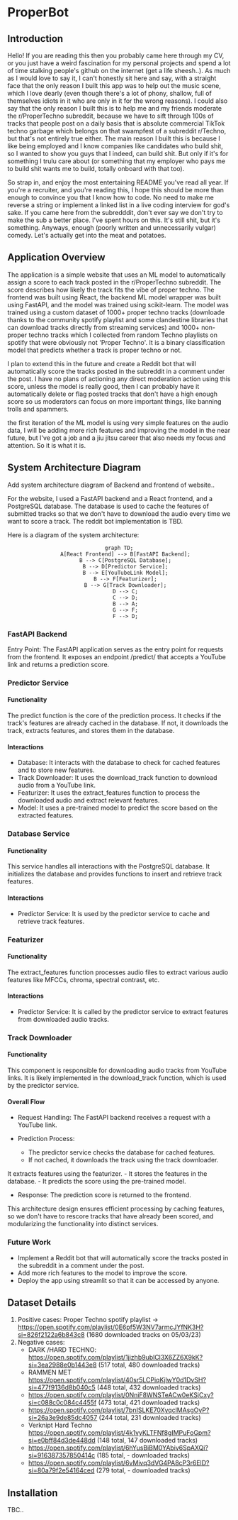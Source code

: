 # ProperBot

## Introduction

Hello! If you are reading this then you probably came here through my CV, or you just have a weird fascination for my personal projects and spend a lot of time stalking people's github on the internet (get a life sheesh..). As much as I would love to say it, I can't honestly sit here and say, with a straight face that the only reason I built this app was to help out the music scene, which I love dearly (even though there's a lot of phony, shallow, full of themselves idiots in it who are only in it for the wrong reasons). I could also say that the only reason I built this is to help me and my friends moderate the r/ProperTechno subreddit, because we have to sift through 100s of tracks that people post on a daily basis that is absolute commercial TikTok techno garbage which belongs on that swampfest of a subreddit r/Techno, but that's not entirely true either. 
The main reason I built this is because I like being employed and I know companies like candidates who build shit, so I wanted to show you guys that I indeed, can build shit. But only if it's for something I trulu care about (or something that my employer who pays me to build shit wants me to build, totally onboard with that too).

So strap in, and enjoy the most entertaining README you've read all year. If you're a recruiter, and you're reading this, I hope this should be more than enough to convince you that I know how to code. No need to make me reverse a string or implement a linked list in a live coding interview for god's sake. If you came here from the subredddit, don't ever say we don't try to make the sub a better place. I've spent hours on this. It's still shit, but it's something. Anyways, enough (poorly written and unnecessarily vulgar) comedy. Let's actually get into the meat and potatoes.

## Application Overview

The application is a simple website that uses an ML model to automatically assign a score to each track posted in the r/ProperTechno subreddit. The score describes how likely the track fits the vibe of proper techno. The frontend was built using React, the backend ML model wrapper was built using FastAPI, and the model was trained using scikit-learn. The model was trained using a custom dataset of 1000+ proper techno tracks (downloade thanks to the community spotify playlist and some clandestine libraries that can download tracks directly from streaming services) and 1000+ non-proper techno tracks which I collected from random Techno playlists on spotify that were obviously not 'Proper Techno'. It is a binary classification model that predicts whether a track is proper techno or not.

I plan to extend this in the future and create a Reddit bot that will automatically score the tracks posted in the subreddit in a comment under the post. I have no plans of actioning any direct moderation action using this score, unless the model is really good, then I can probably have it automatically delete or flag posted tracks that don't have a high enough score so us moderators can focus on more important things, like banning trolls and spammers. 

the first iteration of the ML model is using very simple features on the audio data, I will be adding more rich features and improving the model in the near future, but I've got a job and a jiu jitsu career that also needs my focus and attention. So it is what it is. 

## System Architecture Diagram
Add system architecture diagram of Backend and frontend of website..

For the website, I used a FastAPI backend and a React frontend, and a PostgreSQL database. The database is used to cache the features of submitted tracks so that we don't have to download the audio every time we want to score a track. The reddit bot implementation is TBD.

Here is a diagram of the system architecture:

<div align="center">

```mermaid
graph TD;
    A[React Frontend] --> B[FastAPI Backend];
    B --> C[PostgreSQL Database];
    B --> D[Predictor Service];
    B --> E[YouTubeLink Model];
    B --> F[Featurizer];
    B --> G[Track Downloader];
    D --> C;
    C --> D;
    B --> A;
    G --> F;
    F --> D;
```

</div>

### FastAPI Backend
Entry Point: The FastAPI application serves as the entry point for requests from the frontend. It exposes an endpoint /predict/ that accepts a YouTube link and returns a prediction score.

### Predictor Service

#### Functionality
The predict function is the core of the prediction process. It checks if the track's features are already cached in the database. If not, it downloads the track, extracts features, and stores them in the database.

#### Interactions
- Database: It interacts with the database to check for cached features and to store new features.
- Track Downloader: It uses the download_track function to download audio from a YouTube link.
- Featurizer: It uses the extract_features function to process the downloaded audio and extract relevant features.
- Model: It uses a pre-trained model to predict the score based on the extracted features.

### Database Service

#### Functionality
This service handles all interactions with the PostgreSQL database. It initializes the database and provides functions to insert and retrieve track features.

#### Interactions
- Predictor Service: It is used by the predictor service to cache and retrieve track features.


### Featurizer

#### Functionality
The extract_features function processes audio files to extract various audio features like MFCCs, chroma, spectral contrast, etc.

#### Interactions
- Predictor Service: It is called by the predictor service to extract features from downloaded audio tracks.


### Track Downloader
#### Functionality
This component is responsible for downloading audio tracks from YouTube links. It is likely implemented in the download_track function, which is used by the predictor service.


#### Overall Flow
- Request Handling: The FastAPI backend receives a request with a YouTube link.

- Prediction Process:
    - The predictor service checks the database for cached features.
    - If not cached, it downloads the track using the track downloader.

It extracts features using the featurizer.
    - It stores the features in the database.
    - It predicts the score using the pre-trained model.

- Response: The prediction score is returned to the frontend.

This architecture design ensures efficient processing by caching features, so we don't have to rescore tracks that have already been scored, and modularizing the functionality into distinct services.

### Future Work
- Implement a Reddit bot that will automatically score the tracks posted in the subreddit in a comment under the post.
- Add more rich features to the model to improve the score.
- Deploy the app using streamlit so that it can be accessed by anyone.


## Dataset Details

1. Positive cases: Proper Techno spotify playlist -> https://open.spotify.com/playlist/0E6pf5W3NV7armcJYfNK3H?si=826f2122a6b843c8 (1680 downloaded tracks on 05/03/23)
2. Negative cases: 
    - DARK /HARD TECHNO: https://open.spotify.com/playlist/1jjzhb9ublCl3X6ZZ6X9kK?si=3ea2988e0b1443e8 (517 total, 480 downloaded tracks)
    - RAMMEN MET https://open.spotify.com/playlist/40sr5LCPiqKjlwY0d1DvSH?si=477f9136d8b040c5 (448 total, 432 downloaded tracks)
    - https://open.spotify.com/playlist/0NniF8WNSTeACw0eKSjCxy?si=c088c0c084c4455f (473 total, 421 downloaded tracks)
    - https://open.spotify.com/playlist/7bnISLKE70XyqclMAsgOyP?si=26a3e9de85dc4057 (244 total, 231 downloaded tracks)
    - Verknipt Hard Techno https://open.spotify.com/playlist/4k1vyKLTFNf8gIMPuFoGpm?si=e0bff84d3de448dd (148 total, 147 downloaded tracks)
    - https://open.spotify.com/playlist/6hYusBiBM0YAbiv6SpAXQi?si=916387357850414c (185 total, - downloaded tracks)
    - https://open.spotify.com/playlist/6vMivq3dVG4PA8cP3r6ElD?si=80a79f2e54164ced (279 total, - downloaded tracks)

## Installation
TBC..